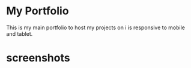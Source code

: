 # My Portfolio

This is my main portfolio to host my projects on i is responsive to mobile and tablet.

# screenshots


